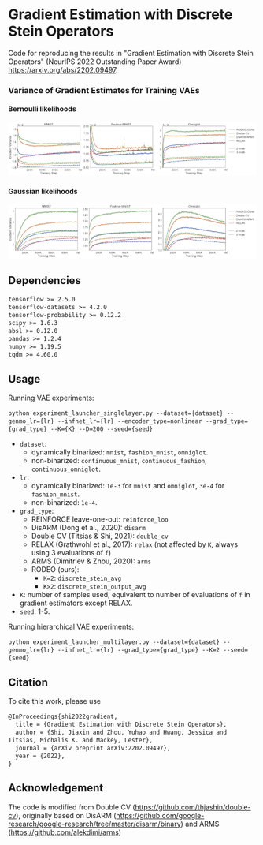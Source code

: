 # Gradient Estimation with Discrete Stein Operators

Code for reproducing the results in "Gradient Estimation with Discrete Stein Operators" (NeurIPS 2022 Outstanding Paper Award)
https://arxiv.org/abs/2202.09497.

### Variance of Gradient Estimates for Training VAEs
#### Bernoulli likelihoods
<img src="results/var_dyn.png" width="900">

#### Gaussian likelihoods
<img src="results/var_cont.png" width="900">

## Dependencies
```
tensorflow >= 2.5.0
tensorflow-datasets >= 4.2.0
tensorflow-probability >= 0.12.2
scipy >= 1.6.3
absl >= 0.12.0
pandas >= 1.2.4
numpy >= 1.19.5
tqdm >= 4.60.0
```

## Usage
Running VAE experiments:
```
python experiment_launcher_singlelayer.py --dataset={dataset} --genmo_lr={lr} --infnet_lr={lr} --encoder_type=nonlinear --grad_type={grad_type} --K={K} --D=200 --seed={seed}
```

- `dataset`: 
  - dynamically binarized: `mnist`, `fashion_mnist`, `omniglot`.
  - non-binarized: `continuous_mnist`, `continuous_fashion`, `continuous_omniglot`.
- `lr`: 
  - dynamically binarized: `1e-3` for `mnist` and `omniglot`, `3e-4` for `fashion_mnist`.
  - non-binarized: `1e-4`.
- `grad_type`: 
  - REINFORCE leave-one-out: `reinforce_loo`
  - DisARM (Dong et al., 2020): `disarm`
  - Double CV (Titsias & Shi, 2021): `double_cv`
  - RELAX (Grathwohl et al., 2017): `relax` (not affected by `K`, always using 3 evaluations of `f`)
  - ARMS (Dimitriev & Zhou, 2020): `arms`
  - RODEO (ours): 
    - `K=2`: `discrete_stein_avg`
    - `K>2`: `discrete_stein_output_avg`
- `K`: number of samples used, equivalent to number of evaluations of `f` in gradient estimators except RELAX.
- `seed`: 1-5. 

Running hierarchical VAE experiments:
```
python experiment_launcher_multilayer.py --dataset={dataset} --genmo_lr={lr} --infnet_lr={lr} --grad_type={grad_type} --K=2 --seed={seed}
```

## Citation

To cite this work, please use
```
@InProceedings{shi2022gradient,
  title = {Gradient Estimation with Discrete Stein Operators},
  author = {Shi, Jiaxin and Zhou, Yuhao and Hwang, Jessica and Titsias, Michalis K. and Mackey, Lester},
  journal = {arXiv preprint arXiv:2202.09497},
  year = {2022},
}
```

## Acknowledgement

The code is modified from Double CV (https://github.com/thjashin/double-cv), originally based on DisARM (https://github.com/google-research/google-research/tree/master/disarm/binary) and ARMS (https://github.com/alekdimi/arms)
